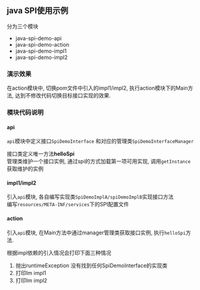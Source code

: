 ## java SPI使用示例

分为三个模块
- java-spi-demo-api
- java-spi-demo-action
- java-spi-demo-impl1
- java-spi-demo-impl2

### 演示效果

在action模块中, 切换pom文件中引入的impl1/impl2, 执行action模块下的Main方法, 达到不修改代码切换目标接口实现的效果.

### 模块代码说明

#### api
`api`模块中定义接口`SpiDemoInterface` 和对应的管理类`SpiDemoInterfaceManager`

接口类定义唯一方法**helloSpi**  
管理类维护一个接口实例, 通过spi的方式加载第一项可用实现, 调用`getInstance`获取维护的实例

#### impl1/impl2

引入`api`模块, 各自编写实现类`SpiDemoImplA/spiDemoImplB`实现接口方法  
编写`resources/META-INF/services`下的SPI配置文件

#### action

引入`api`模块, 在Main方法中通过manager管理类获取接口实例, 执行`helloSpi`方法.

根据impl依赖的引入情况会打印下面三种情况
1. 抛出runtimeException 没有找到任何SpiDemoInterface的实现类
2. 打印Im impl1
3. 打印Im impl2
